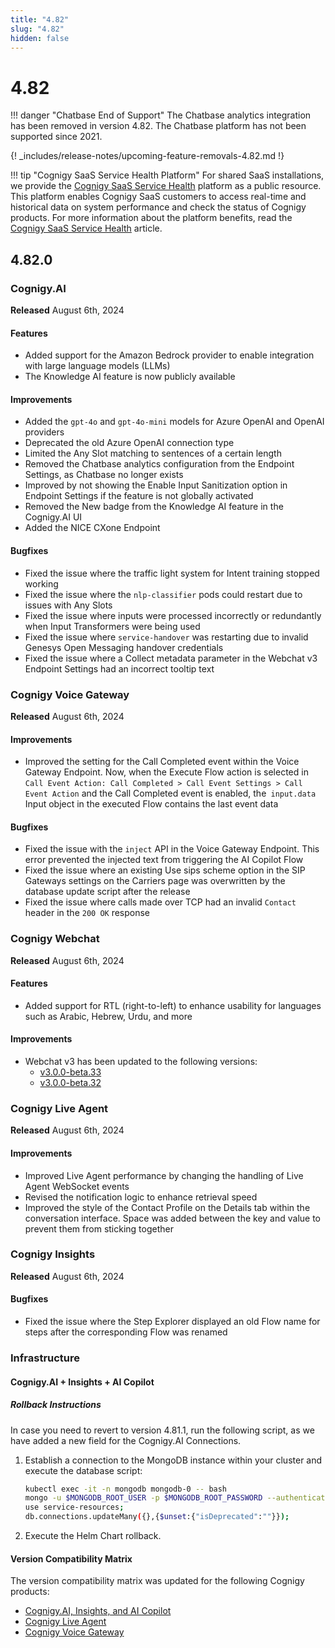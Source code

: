 ```yaml
---
title: "4.82"
slug: "4.82"
hidden: false
---
```


# 4.82

!!! danger "Chatbase End of Support"
    The Chatbase analytics integration has been removed in version 4.82. The Chatbase platform has not been supported since 2021.

{! _includes/release-notes/upcoming-feature-removals-4.82.md !}

!!! tip "Cognigy SaaS Service Health Platform"
    For shared SaaS installations, we provide the [Cognigy SaaS Service Health](https://status.cognigy.ai/) platform as a public resource. This platform enables Cognigy SaaS customers to access real-time and historical data on system performance and check the status of Cognigy products.
    For more information about the platform benefits, read the [Cognigy SaaS Service Health](../ai/installation/saas-service-health.md) article.

## 4.82.0

### Cognigy.AI

**Released** August 6th, 2024

#### Features

- Added support for the Amazon Bedrock provider to enable integration with large language models (LLMs)
- The Knowledge AI feature is now publicly available

#### Improvements

- Added the `gpt-4o` and `gpt-4o-mini` models for Azure OpenAI and OpenAI providers
- Deprecated the old Azure OpenAI connection type
- Limited the Any Slot matching to sentences of a certain length
- Removed the Chatbase analytics configuration from the Endpoint Settings, as Chatbase no longer exists
- Improved by not showing the Enable Input Sanitization option in Endpoint Settings if the feature is not globally activated
- Removed the New badge from the Knowledge AI feature in the Cognigy.AI UI
- Added the NICE CXone Endpoint

#### Bugfixes

- Fixed the issue where the traffic light system for Intent training stopped working
- Fixed the issue where the `nlp-classifier` pods could restart due to issues with Any Slots
- Fixed the issue where inputs were processed incorrectly or redundantly when Input Transformers were being used
- Fixed the issue where `service-handover` was restarting due to invalid Genesys Open Messaging handover credentials
- Fixed the issue where a Collect metadata parameter in the Webchat v3 Endpoint Settings had an incorrect tooltip text

### Cognigy Voice Gateway

**Released** August 6th, 2024

#### Improvements

- Improved the setting for the Call Completed event within the Voice Gateway Endpoint. Now, when the Execute Flow action is selected in `Call Event Action: Call Completed > Call Event Settings > Call Event Action` and the Call Completed event is enabled, the` input.data` Input object in the executed Flow contains the last event data

#### Bugfixes

- Fixed the issue with the `inject` API in the Voice Gateway Endpoint. This error prevented the injected text from triggering the AI Copilot Flow
- Fixed the issue where an existing Use sips scheme option in the SIP Gateways settings on the Carriers page was overwritten by the database update script after the release
- Fixed the issue where calls made over TCP had an invalid `Contact` header in the `200 OK` response

### Cognigy Webchat

**Released** August 6th, 2024

#### Features

- Added support for RTL (right-to-left) to enhance usability for languages such as Arabic, Hebrew, Urdu, and more

#### Improvements

- Webchat v3 has been updated to the following versions:
    - [v3.0.0-beta.33](https://github.com/Cognigy/WebchatWidget/releases/tag/v3.0.0-beta.33)
    - [v3.0.0-beta.32](https://github.com/Cognigy/WebchatWidget/releases/tag/v3.0.0-beta.32)

### Cognigy Live Agent

**Released** August 6th, 2024

#### Improvements

- Improved Live Agent performance by changing the handling of Live Agent WebSocket events
- Revised the notification logic to enhance retrieval speed
- Improved the style of the Contact Profile on the Details tab within the conversation interface. Space was added between the key and value to prevent them from sticking together

### Cognigy Insights

**Released** August 6th, 2024

#### Bugfixes

- Fixed the issue where the Step Explorer displayed an old Flow name for steps after the corresponding Flow was renamed

### Infrastructure

#### Cognigy.AI + Insights + AI Copilot

##### Rollback Instructions

In case you need to revert to version 4.81.1, run the following script, as we have added a new field for the Cognigy.AI Connections.

1. Establish a connection to the MongoDB instance within your cluster and execute the database script:
    ```bash
    kubectl exec -it -n mongodb mongodb-0 -- bash
    mongo -u $MONGODB_ROOT_USER -p $MONGODB_ROOT_PASSWORD --authenticationDatabase admin
    use service-resources;
    db.connections.updateMany({},{$unset:{"isDeprecated":""}});
    ```
2. Execute the Helm Chart rollback.


#### Version Compatibility Matrix

The version compatibility matrix was updated for the following Cognigy products:

- [Cognigy.AI, Insights, and AI Copilot](../ai/installation/version-compatibility-matrix.md)
- [Cognigy Live Agent](../live-agent/installation/deployment/version-compatibility-matrix.md)
- [Cognigy Voice Gateway](../voice-gateway/installation/version-compatibility-matrix.md)